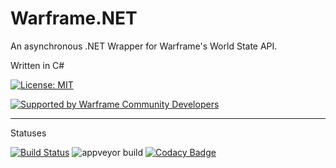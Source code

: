 # Warframe.NET
An asynchronous .NET Wrapper for Warframe's World State API.

Written in C#


[![License: MIT](https://img.shields.io/badge/License-MIT-yellow.svg)](https://opensource.org/licenses/MIT)

[![Supported by Warframe Community Developers](https://warframestat.us/wfcd.png)](https://github.com/WFCD "Supported by Warframe Community Developers")


---

Statuses

[![Build Status](https://travis-ci.com/WFCD/warframe-net.svg?branch=master)](https://travis-ci.com/WFCD/warframe-net)
![appveyor build](https://ci.appveyor.com/api/projects/status/bn8a7ed8mexc92ms/branch/master?svg=true)
[![Codacy Badge](https://api.codacy.com/project/badge/Grade/be5a1ae07c3748f39bfb50041fbfe5f9)](https://www.codacy.com/app/TobiTenno/warframe-net?utm_source=github.com&amp;utm_medium=referral&amp;utm_content=WFCD/warframe-net&amp;utm_campaign=Badge_Grade)
